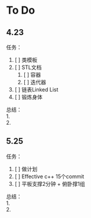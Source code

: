 # To Do

  
## 4.23
任务：
1. [ ] 类模板
2. [ ] STL文档
   1. [ ] 容器
   2. [ ] 迭代器
3. [ ] 链表Linked List
4. [ ] 锻炼身体

总结：  
1.   
2. 


## 5.25
任务：  
1. [ ] 做计划
2. [ ] Effective c++ 15个commit
3. [ ] 平板支撑2分钟 + 俯卧撑1组

总结：  
1.   
2. 
